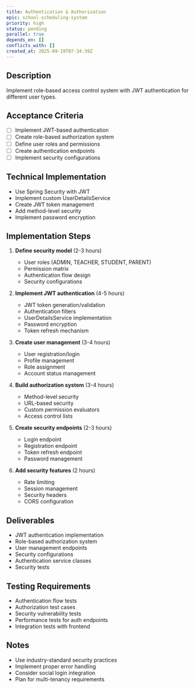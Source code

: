 ```yaml
---
title: Authentication & Authorization
epic: school-scheduling-system
priority: high
status: pending
parallel: true
depends_on: []
conflicts_with: []
created_at: 2025-09-19T07:34:39Z
---
```


## Description
Implement role-based access control system with JWT authentication for different user types.

## Acceptance Criteria
- [ ] Implement JWT-based authentication
- [ ] Create role-based authorization system
- [ ] Define user roles and permissions
- [ ] Create authentication endpoints
- [ ] Implement security configurations

## Technical Implementation
- Use Spring Security with JWT
- Implement custom UserDetailsService
- Create JWT token management
- Add method-level security
- Implement password encryption

## Implementation Steps
1. **Define security model** (2-3 hours)
   - User roles (ADMIN, TEACHER, STUDENT, PARENT)
   - Permission matrix
   - Authentication flow design
   - Security configurations

2. **Implement JWT authentication** (4-5 hours)
   - JWT token generation/validation
   - Authentication filters
   - UserDetailsService implementation
   - Password encryption
   - Token refresh mechanism

3. **Create user management** (3-4 hours)
   - User registration/login
   - Profile management
   - Role assignment
   - Account status management

4. **Build authorization system** (3-4 hours)
   - Method-level security
   - URL-based security
   - Custom permission evaluators
   - Access control lists

5. **Create security endpoints** (2-3 hours)
   - Login endpoint
   - Registration endpoint
   - Token refresh endpoint
   - Password management

6. **Add security features** (2 hours)
   - Rate limiting
   - Session management
   - Security headers
   - CORS configuration

## Deliverables
- JWT authentication implementation
- Role-based authorization system
- User management endpoints
- Security configurations
- Authentication service classes
- Security tests

## Testing Requirements
- Authentication flow tests
- Authorization test cases
- Security vulnerability tests
- Performance tests for auth endpoints
- Integration tests with frontend

## Notes
- Use industry-standard security practices
- Implement proper error handling
- Consider social login integration
- Plan for multi-tenancy requirements
